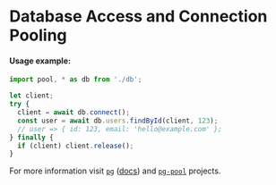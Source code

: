 # Database Access and Connection Pooling

#### Usage example:

```js
import pool, * as db from './db';
```

```js
let client;
try {
  client = await db.connect();
  const user = await db.users.findById(client, 123);
  // user => { id: 123, email: 'hello@example.com' };
} finally {
  if (client) client.release();
}
```

For more information visit [`pg`](https://github.com/brianc/node-postgres)
([docs](https://github.com/brianc/node-postgres/wiki)) and
[`pg-pool`](https://github.com/brianc/node-pg-pool) projects.
